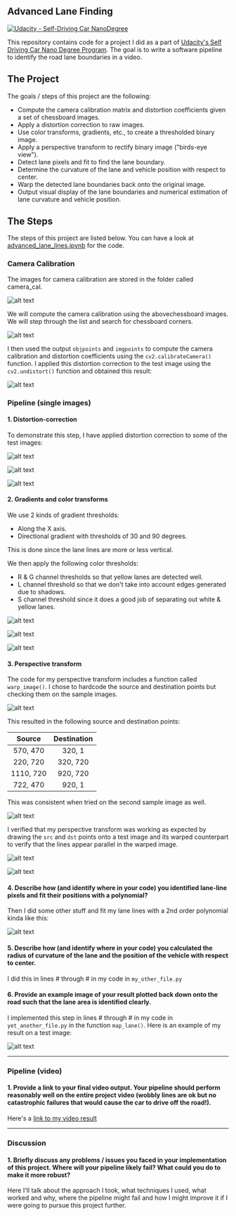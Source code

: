 ## Advanced Lane Finding
[![Udacity - Self-Driving Car NanoDegree](https://s3.amazonaws.com/udacity-sdc/github/shield-carnd.svg)](http://www.udacity.com/drive)

This repository contains code for a project I did as a part of [Udacity's Self Driving Car Nano Degree Program](https://www.udacity.com/drive). The goal is to write a software pipeline to identify the road lane boundaries in a video.  

The Project
---

The goals / steps of this project are the following:

* Compute the camera calibration matrix and distortion coefficients given a set of chessboard images.
* Apply a distortion correction to raw images.
* Use color transforms, gradients, etc., to create a thresholded binary image.
* Apply a perspective transform to rectify binary image ("birds-eye view").
* Detect lane pixels and fit to find the lane boundary.
* Determine the curvature of the lane and vehicle position with respect to center.
* Warp the detected lane boundaries back onto the original image.
* Output visual display of the lane boundaries and numerical estimation of lane curvature and vehicle position.

[//]: # (Image References)

[image1]: ./output_images/calibration2_undistorted.png "Undistorted"
[image2]: ./output_images/calibration_samples.png "Calibration Samples"
[image3]: ./output_images/corner_samples.png "Corners Identified"

[image4]: ./output_images/straight_lines1_undistorted.png "Road Transformed"
[image5]: ./output_images/test1_undistored.png "Road Transformed"
[image6]: ./output_images/test6_undistorted.png "Road Transformed"

[image7]: ./output_images/straight_lines1_thresholded.png "Binary Example"
[image8]: ./output_images/test1_thresholded.png "Binary Example"
[image9]: ./output_images/test6_thresholded.png "Binary Example"

[image10]: ./output_images/straight_lines1_vertices.png "Warp Example"
[image11]: ./output_images/straight_lines2_vertices.png "Warp Example"
[image12]: ./output_images/straight_lines1_warped.png "Warp Example"
[image13]: ./output_images/straight_lines2_warped.png "Warp Example"

[image15]: ./examples/color_fit_lines.jpg "Fit Visual"

[image16]: ./examples/challenge_output.png "Output"
[image17]: ./examples/challenge_output.gif "Output" 
[image18]: ./examples/hard_output.png "Output"
[image19]: ./examples/harder_challenge_output.gif "Output" 
[image20]: ./examples/project_output.png "Output"
[image21]: ./examples/project_output.gif "Output" 

[image22]: ./examples/sliding_window_preprocess1.png "Output"
[image23]: ./examples/sliding_window_postprocess1.png "Output" 
[image24]: ./examples/sliding_window_preprocess2.png "Output"
[image25]: ./examples/sliding_window_postprocess2.png "Output" 
[image26]: ./examples/smooth.png "Output"
[image27]: ./examples/smooth.png "Output" 

[image29]: ./examples/straight_lines1_histogram.png "Output"
[image30]: ./examples/straight_lines2_histogram.png "Output" 
[image31]: ./examples/test2_histogram.png "Output"

[image29]: ./examples/straight_lines1_transformed.png "Output"
[image30]: ./examples/straight_lines2_transformed.png "Output" 
[image31]: ./examples/test1_transformed.png "Output"
[image29]: ./examples/test2_transformed.png "Output"

[image30]: ./examples/straight_lines1_processed.png "Output" 
[image31]: ./examples/straight_lines2_processed.png "Output"
[image31]: ./examples/test1_processed.png "Output"
[image29]: ./examples/test2_processed.png "Output"

[video1]: ./project_video_output.mp4 "Video"
[video2]: ./challenge_video_output.mp4 "Video"
[video3]: ./harder_challenge_video_output.mp4 "Video"

The Steps
---

The steps of this project are listed below. You can have a look at [advanced_lane_lines.ipynb](advanced_lane_lines.ipynb) for the code.

### Camera Calibration

The images for camera calibration are stored in the folder called camera_cal. 

![alt text][image2]

We will compute the camera calibration using the abovechessboard images. We will step through the list and search for chessboard corners. 

![alt text][image3]

I then used the output `objpoints` and `imgpoints` to compute the camera calibration and distortion coefficients using the `cv2.calibrateCamera()` function.  I applied this distortion correction to the test image using the `cv2.undistort()` function and obtained this result: 

![alt text][image1]

### Pipeline (single images)

#### 1. Distortion-correction 

To demonstrate this step, I have applied distortion correction to some of the test images:

![alt text][image4]

![alt text][image5]

![alt text][image6]

#### 2. Gradients and color transforms

We use 2 kinds of gradient thresholds:

- Along the X axis.
- Directional gradient with thresholds of 30 and 90 degrees.

This is done since the lane lines are more or less vertical.

We then apply the following color thresholds:

- R & G channel thresholds so that yellow lanes are detected well.
- L channel threshold so that we don't take into account edges generated due to shadows.
- S channel threshold since it does a good job of separating out white & yellow lanes.

![alt text][image7]

![alt text][image8]

![alt text][image9]

#### 3. Perspective transform 

The code for my perspective transform includes a function called `warp_image()`. I chose to hardcode the source and destination points but checking them on the sample images.

![alt text][image10]

This resulted in the following source and destination points:

| Source        | Destination   | 
|:-------------:|:-------------:| 
| 570, 470      | 320, 1        | 
| 220, 720      | 320, 720      |
| 1110, 720     | 920, 720      |
| 722, 470      | 920, 1        |

This was consistent when tried on the second sample image as well.

![alt text][image11]

I verified that my perspective transform was working as expected by drawing the `src` and `dst` points onto a test image and its warped counterpart to verify that the lines appear parallel in the warped image.

![alt text][image12]

![alt text][image13]

#### 4. Describe how (and identify where in your code) you identified lane-line pixels and fit their positions with a polynomial?

Then I did some other stuff and fit my lane lines with a 2nd order polynomial kinda like this:

![alt text][image15]

#### 5. Describe how (and identify where in your code) you calculated the radius of curvature of the lane and the position of the vehicle with respect to center.

I did this in lines # through # in my code in `my_other_file.py`

#### 6. Provide an example image of your result plotted back down onto the road such that the lane area is identified clearly.

I implemented this step in lines # through # in my code in `yet_another_file.py` in the function `map_lane()`.  Here is an example of my result on a test image:

![alt text][image16]

---

### Pipeline (video)

#### 1. Provide a link to your final video output.  Your pipeline should perform reasonably well on the entire project video (wobbly lines are ok but no catastrophic failures that would cause the car to drive off the road!).

Here's a [link to my video result](./project_video.mp4)

---

### Discussion

#### 1. Briefly discuss any problems / issues you faced in your implementation of this project.  Where will your pipeline likely fail?  What could you do to make it more robust?

Here I'll talk about the approach I took, what techniques I used, what worked and why, where the pipeline might fail and how I might improve it if I were going to pursue this project further.  
